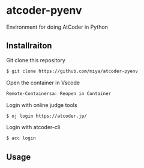 # atcoder-pyenv
Environment for doing AtCoder in Python

## Installraiton
Git clone this repository
```bash
$ git clone https://github.com/miya/atcoder-pyenv
```

Open the container in Vscode
```bash
Remote-Containersa: Reopen in Container
```

Login with online judge tools
```bash
$ oj login https://atcoder.jp/
```

Login with atcoder-cli
```bash
$ acc login
```

## Usage




